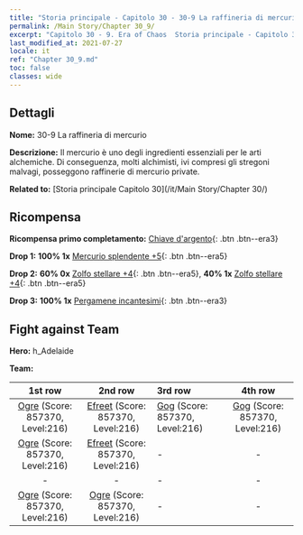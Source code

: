 ```yaml
---
title: "Storia principale - Capitolo 30 - 30-9 La raffineria di mercurio"
permalink: /Main Story/Chapter 30_9/
excerpt: "Capitolo 30 - 9. Era of Chaos  Storia principale - Capitolo 30_9. 30-9 La raffineria di mercurio"
last_modified_at: 2021-07-27
locale: it
ref: "Chapter 30_9.md"
toc: false
classes: wide
---
```


## Dettagli

 **Nome:** 30-9 La raffineria di mercurio

 **Descrizione:** Il mercurio è uno degli ingredienti essenziali per le arti alchemiche. Di conseguenza, molti alchimisti, ivi compresi gli stregoni malvagi, posseggono raffinerie di mercurio private.

 **Related to:** [Storia principale Capitolo 30](/it/Main Story/Chapter 30/)

## Ricompensa

 **Ricompensa primo completamento:** [Chiave d'argento](/ItemsIT/con_693/){: .btn .btn--era3}

 **Drop 1:** **100% 1x** [Mercurio splendente +5](/ItemsIT/mat_98/){: .btn .btn--era5}

 **Drop 2:** **60% 0x** [Zolfo stellare +4](/ItemsIT/mat_92/){: .btn .btn--era5}, **40% 1x** [Zolfo stellare +4](/ItemsIT/mat_92/){: .btn .btn--era5}

 **Drop 3:** **100% 1x** [Pergamene incantesimi](/ItemsIT/con_694/){: .btn .btn--era3}


## Fight against Team
 **Hero:** h_Adelaide

 **Team:**


  | 1st row | 2nd row | 3rd row | 4th row |
  |:----:|:----:|:----|:----:|
  | [Ogre](/it/units/Ogre/) (Score: 857370, Level:216)  | [Efreet](/it/units/Efreeti/) (Score: 857370, Level:216)  | [Gog](/it/units/Gog/) (Score: 857370, Level:216)  | [Gog](/it/units/Gog/) (Score: 857370, Level:216)  |
  | [Ogre](/it/units/Ogre/) (Score: 857370, Level:216)  | [Efreet](/it/units/Efreeti/) (Score: 857370, Level:216)  | - | - |
  | - | - | - | - |
  | [Ogre](/it/units/Ogre/) (Score: 857370, Level:216)  | [Ogre](/it/units/Ogre/) (Score: 857370, Level:216)  | - | - |


